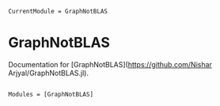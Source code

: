 ```@meta
CurrentModule = GraphNotBLAS
```

# GraphNotBLAS

Documentation for [GraphNotBLAS](https://github.com/Nishar Arjyal/GraphNotBLAS.jl).

```@index
```

```@autodocs
Modules = [GraphNotBLAS]
```
